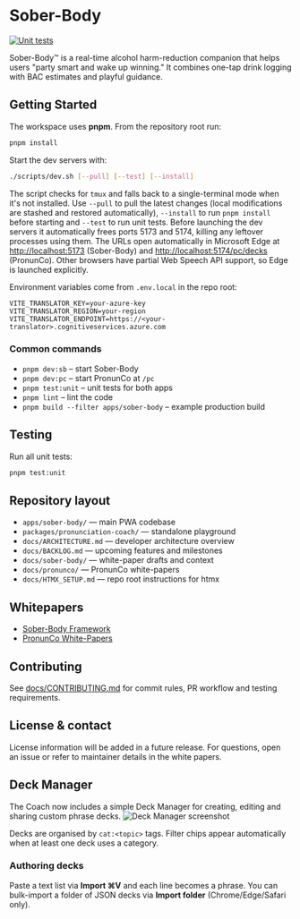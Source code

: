 # Sober-Body

[![Unit tests](https://github.com/llm-case-studies/Sober-Body/actions/workflows/ci.yml/badge.svg)](https://github.com/llm-case-studies/Sober-Body/actions/workflows/ci.yml)

Sober-Body™ is a real-time alcohol harm-reduction companion that helps users "party smart and wake up winning." It combines one-tap drink logging with BAC estimates and playful guidance.

## Getting Started

The workspace uses **pnpm**. From the repository root run:

```bash
pnpm install
```

Start the dev servers with:

```bash
./scripts/dev.sh [--pull] [--test] [--install]
```

The script checks for `tmux` and falls back to a single-terminal mode when it's
not installed. Use `--pull` to pull the latest changes (local modifications are
stashed and restored automatically), `--install` to run `pnpm install` before
starting and `--test` to run unit tests. Before launching the dev servers it
automatically frees ports 5173 and 5174, killing any leftover processes using
them. The URLs open automatically in Microsoft Edge at
<http://localhost:5173> (Sober-Body) and <http://localhost:5174/pc/decks>
(PronunCo). Other browsers have partial Web Speech API support, so Edge is
launched explicitly.

Environment variables come from `.env.local` in the repo root:

```dotenv
VITE_TRANSLATOR_KEY=your-azure-key
VITE_TRANSLATOR_REGION=your-region
VITE_TRANSLATOR_ENDPOINT=https://<your-translator>.cognitiveservices.azure.com
```


### Common commands

- `pnpm dev:sb` – start Sober-Body
- `pnpm dev:pc` – start PronunCo at `/pc`
- `pnpm test:unit` – unit tests for both apps
- `pnpm lint` – lint the code
- `pnpm build --filter apps/sober-body` – example production build

## Testing

Run all unit tests:

```bash
pnpm test:unit
```

## Repository layout

- `apps/sober-body/` &mdash; main PWA codebase
- `packages/pronunciation-coach/` &mdash; standalone playground
- `docs/ARCHITECTURE.md` &mdash; developer architecture overview
- `docs/BACKLOG.md` &mdash; upcoming features and milestones
- `docs/sober-body/` &mdash; white-paper drafts and context
- `docs/pronunco/` &mdash; PronunCo white-papers
- `docs/HTMX_SETUP.md` &mdash; repo root instructions for htmx

## Whitepapers

- [Sober-Body Framework](docs/sober-body/sober_body_framework_top_level_whitepaper.md)
- [PronunCo White-Papers](docs/pronunco/00_index.md)

## Contributing

See [docs/CONTRIBUTING.md](docs/CONTRIBUTING.md) for commit rules, PR workflow and testing requirements.

## License & contact

License information will be added in a future release. For questions, open an issue or refer to maintainer details in the white papers.

## Deck Manager

The Coach now includes a simple Deck Manager for creating, editing and sharing custom phrase decks.
![Deck Manager screenshot](docs/images/deck-manager.png)

Decks are organised by `cat:<topic>` tags. Filter chips appear automatically when at least one deck uses a category.

### Authoring decks

Paste a text list via **Import ⌘V** and each line becomes a phrase.
You can bulk-import a folder of JSON decks via **Import folder** (Chrome/Edge/Safari only).
